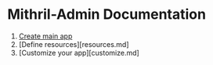 # Mithril-Admin Documentation

1. [Create main app](app.md)
2. [Define resources][resources.md]
3. [Customize your app][customize.md]
